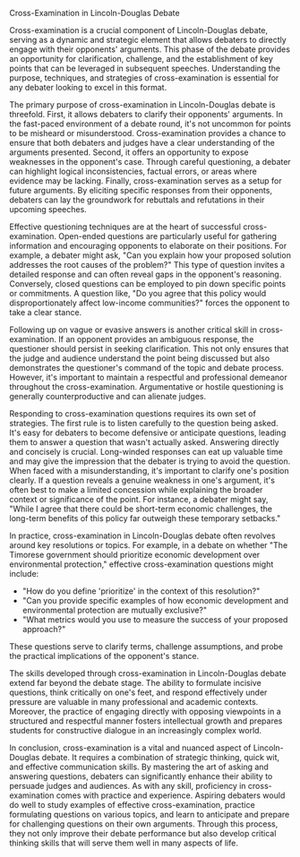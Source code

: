 Cross-Examination in Lincoln-Douglas Debate

Cross-examination is a crucial component of Lincoln-Douglas debate, serving as a dynamic and strategic element that allows debaters to directly engage with their opponents' arguments. This phase of the debate provides an opportunity for clarification, challenge, and the establishment of key points that can be leveraged in subsequent speeches. Understanding the purpose, techniques, and strategies of cross-examination is essential for any debater looking to excel in this format.

The primary purpose of cross-examination in Lincoln-Douglas debate is threefold. First, it allows debaters to clarify their opponents' arguments. In the fast-paced environment of a debate round, it's not uncommon for points to be misheard or misunderstood. Cross-examination provides a chance to ensure that both debaters and judges have a clear understanding of the arguments presented. Second, it offers an opportunity to expose weaknesses in the opponent's case. Through careful questioning, a debater can highlight logical inconsistencies, factual errors, or areas where evidence may be lacking. Finally, cross-examination serves as a setup for future arguments. By eliciting specific responses from their opponents, debaters can lay the groundwork for rebuttals and refutations in their upcoming speeches.

Effective questioning techniques are at the heart of successful cross-examination. Open-ended questions are particularly useful for gathering information and encouraging opponents to elaborate on their positions. For example, a debater might ask, "Can you explain how your proposed solution addresses the root causes of the problem?" This type of question invites a detailed response and can often reveal gaps in the opponent's reasoning. Conversely, closed questions can be employed to pin down specific points or commitments. A question like, "Do you agree that this policy would disproportionately affect low-income communities?" forces the opponent to take a clear stance.

Following up on vague or evasive answers is another critical skill in cross-examination. If an opponent provides an ambiguous response, the questioner should persist in seeking clarification. This not only ensures that the judge and audience understand the point being discussed but also demonstrates the questioner's command of the topic and debate process. However, it's important to maintain a respectful and professional demeanor throughout the cross-examination. Argumentative or hostile questioning is generally counterproductive and can alienate judges.

Responding to cross-examination questions requires its own set of strategies. The first rule is to listen carefully to the question being asked. It's easy for debaters to become defensive or anticipate questions, leading them to answer a question that wasn't actually asked. Answering directly and concisely is crucial. Long-winded responses can eat up valuable time and may give the impression that the debater is trying to avoid the question. When faced with a misunderstanding, it's important to clarify one's position clearly. If a question reveals a genuine weakness in one's argument, it's often best to make a limited concession while explaining the broader context or significance of the point. For instance, a debater might say, "While I agree that there could be short-term economic challenges, the long-term benefits of this policy far outweigh these temporary setbacks."

In practice, cross-examination in Lincoln-Douglas debate often revolves around key resolutions or topics. For example, in a debate on whether "The Timorese government should prioritize economic development over environmental protection," effective cross-examination questions might include:

- "How do you define 'prioritize' in the context of this resolution?"
- "Can you provide specific examples of how economic development and environmental protection are mutually exclusive?"
- "What metrics would you use to measure the success of your proposed approach?"

These questions serve to clarify terms, challenge assumptions, and probe the practical implications of the opponent's stance.

The skills developed through cross-examination in Lincoln-Douglas debate extend far beyond the debate stage. The ability to formulate incisive questions, think critically on one's feet, and respond effectively under pressure are valuable in many professional and academic contexts. Moreover, the practice of engaging directly with opposing viewpoints in a structured and respectful manner fosters intellectual growth and prepares students for constructive dialogue in an increasingly complex world.

In conclusion, cross-examination is a vital and nuanced aspect of Lincoln-Douglas debate. It requires a combination of strategic thinking, quick wit, and effective communication skills. By mastering the art of asking and answering questions, debaters can significantly enhance their ability to persuade judges and audiences. As with any skill, proficiency in cross-examination comes with practice and experience. Aspiring debaters would do well to study examples of effective cross-examination, practice formulating questions on various topics, and learn to anticipate and prepare for challenging questions on their own arguments. Through this process, they not only improve their debate performance but also develop critical thinking skills that will serve them well in many aspects of life.
